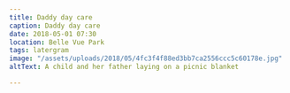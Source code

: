 ```yaml
---
title: Daddy day care
caption: Daddy day care
date: 2018-05-01 07:30
location: Belle Vue Park
tags: latergram
image: "/assets/uploads/2018/05/4fc3f4f88ed3bb7ca2556ccc5c60178e.jpg"
altText: A child and her father laying on a picnic blanket

---
```

